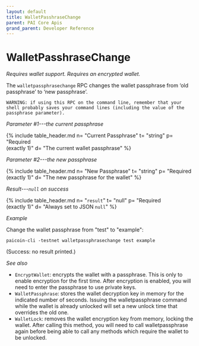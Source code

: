 ```yaml
---
layout: default
title: WalletPasshraseChange
parent: PAI Core Apis
grand_parent: Developer Reference
---
```


WalletPasshraseChange
=======================

*Requires wallet support.  Requires an encrypted wallet.*

The `walletpassphrasechange` RPC changes the wallet passphrase from ‘old passphrase’ to ‘new passphrase’.

`WARNING: if using this RPC on the command line, remember
that your shell probably saves your command lines (including the
value of the passphrase parameter).`

*Parameter #1---the current passphrase*

{% include table_header.md
  n= "Current Passphrase"
  t= "string"
  p= "Required<br>(exactly 1)"
  d= "The current wallet passphrase"
%}

*Parameter #2---the new passphrase*

{% include table_header.md
  n= "New Passphrase"
  t= "string"
  p= "Required<br>(exactly 1)"
  d= "The new passphrase for the wallet"
%}

*Result---`null` on success*

{% include table_header.md
  n= "`result`"
  t= "null"
  p= "Required<br>(exactly 1)"
  d= "Always set to JSON `null`"
%}

*Example*

Change the wallet passphrase from "test" to "example":

```
paicoin-cli -testnet walletpassphrasechange test example
```

(Success: no result printed.)

*See also*

* `EncryptWallet`: encrypts the wallet with a passphrase. This is only to enable encryption for the first time. After encryption is enabled, you will need to enter the passphrase to use private keys.
* `WalletPassphrase`: stores the wallet decryption key in memory for the indicated number of seconds. Issuing the walletpassphrase command while the wallet is already unlocked will set a new unlock time that overrides the old one.
* `WalletLock`: removes the wallet encryption key from memory, locking the wallet. After calling this method, you will need to call walletpassphrase again before being able to call any methods which require the wallet to be unlocked.
